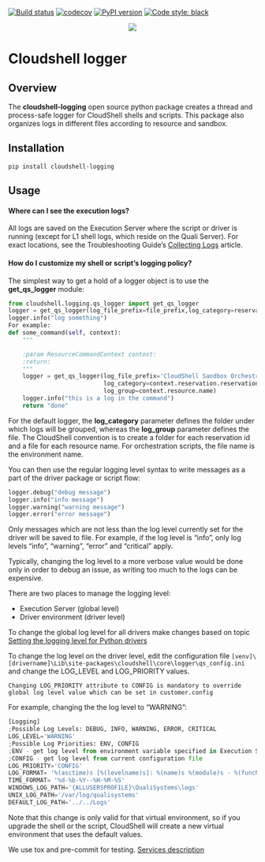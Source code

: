 [![Build status](https://github.com/QualiSystems/cloudshell-logging/workflows/CI/badge.svg?branch=master)](https://github.com/QualiSystems/cloudshell-logging/actions?query=branch%3Amaster)
[![codecov](https://codecov.io/gh/QualiSystems/cloudshell-logging/branch/master/graph/badge.svg)](https://codecov.io/gh/QualiSystems/cloudshell-logging)
[![PyPI version](https://shields.io/pypi/v/cloudshell-logging)](https://pypi.org/project/cloudshell-logging)
[![Code style: black](https://img.shields.io/badge/code%20style-black-000000.svg)](https://github.com/python/black)

<p align="center">
<img src="https://github.com/QualiSystems/devguide_source/raw/master/logo.png"></img>
</p>

# Cloudshell logger

## Overview
The **cloudshell-logging** open source python package creates a thread and process-safe logger for CloudShell shells and scripts. This package also organizes logs in different files according to resource and sandbox. 
 
## Installation

`pip install cloudshell-logging`

## Usage

#### Where can I see the execution logs?
All logs are saved on the Execution Server where the script or driver is running (except for L1 shell logs, which reside on the Quali Server). For exact locations, see the Troubleshooting Guide’s [Collecting Logs](https://help.quali.com/doc/0.0/Troubleshooting/Content/Troubleshooting/Collecting-logs.htm) article.

#### How do I customize my shell or script’s logging policy?
The simplest way to get a hold of a logger object is to use the **get_qs_logger** module:

```python
from cloudshell.logging.qs_logger import get_qs_logger
logger = get_qs_logger(log_file_prefix=file_prefix,log_category=reservation_id,log_group=resource_name)
logger.info("log something")
For example:
def some_command(self, context):
    """

    :param ResourceCommandContext context:
    :return:
    """
    logger = get_qs_logger(log_file_prefix='CloudShell Sandbox Orchestration',
                           log_category=context.reservation.reservation_id,
                           log_group=context.resource.name)
    logger.info("this is a log in the command")
    return "done"
```

For the default logger, the **log_category** parameter defines the folder under which logs will be grouped, whereas the **log_group** parameter defines the file. The CloudShell convention is to create a folder for each reservation id and a file for each resource name. For orchestration scripts, the file name is the environment name.

You can then use the regular logging level syntax to write messages as a part of the driver package or script flow:
```python
logger.debug("debug message")
logger.info("info message")
logger.warning("warning message")
logger.error("error message")
```

Only messages which are not less than the log level currently set for the driver will be saved to file. For example, if the log level is “info”, only log levels “info”, “warning”, “error” and “critical” apply.

Typically, changing the log level to a more verbose value would be done only in order to debug an issue, as writing too much to the logs can be expensive.

There are two places to manage the logging level:
* Execution Server (global level)
* Driver environment (driver level)

To change the global log level for all drivers make changes based on topic [Setting the logging level for Python drivers](https://help.quali.com/Online%20Help/0.0/Portal/Content/Admn/Tst-n-Cmd-Exc.htm)

To change the log level on the driver level, edit the configuration file `[venv]\[drivername]\Lib\site-packages\cloudshell\core\logger\qs_config.ini` and change the LOG_LEVEL and LOG_PRIORITY values.

```
Changing LOG_PRIORITY attribute to CONFIG is mandatory to override global log level value which can be set in customer.config
```

For example, changing the the log level to “WARNING”:
```python
[Logging]
;Possible Log Levels: DEBUG, INFO, WARNING, ERROR, CRITICAL
LOG_LEVEL='WARNING'
;Possible Log Priorities: ENV, CONFIG
;ENV - get log level from environment variable specified in Execution Server customer.config
;CONFIG - get log level from current configuration file
LOG_PRIORITY='CONFIG'
LOG_FORMAT= '%(asctime)s [%(levelname)s]: %(name)s %(module)s - %(funcName)-20s %(message)s'
TIME_FORMAT= '%d-%b-%Y--%H-%M-%S'
WINDOWS_LOG_PATH='{ALLUSERSPROFILE}\QualiSystems\logs'
UNIX_LOG_PATH='/var/log/qualisystems'
DEFAULT_LOG_PATH='../../Logs'
```
Note that this change is only valid for that virtual environment, so if you upgrade the shell or the script, CloudShell will create a new virtual environment that uses the default values.
 

We use tox and pre-commit for testing. [Services description](https://github.com/QualiSystems/cloudshell-package-repo-template#description-of-services)
